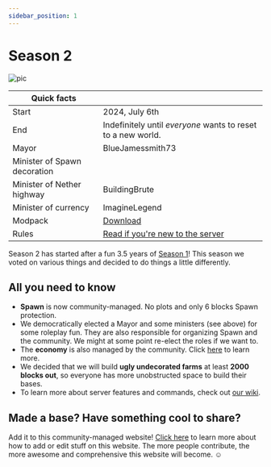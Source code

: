 ```yaml
---
sidebar_position: 1
---
```


# Season 2

![pic](/img/season2/season2.png)

| Quick facts                  |                                            |
| ---------------------------- | ------------------------------------------ |
| Start                        | 2024, July 6th                             |
| End                          | Indefinitely until *everyone* wants to reset to a new world. |
| Mayor                        | BlueJamessmith73                           |
| Minister of Spawn decoration |                                            |
| Minister of Nether highway   | BuildingBrute                              |
| Minister of currency         | ImagineLegend                              |
| Modpack                      | [Download](../wiki/modpack.md)             |
| Rules                        | [Read if you're new to the server](../wiki/rules.md) |

Season 2 has started after a fun 3.5 years of [Season 1](../season1/season1.md)! This season we voted on various things and decided to do things a little differently.

## All you need to know

- **Spawn** is now community-managed. No plots and only 6 blocks Spawn protection. 
- We democratically elected a Mayor and some ministers (see above) for some roleplay fun. They are also responsible for organizing Spawn and the community. We might at some point re-elect the roles if we want to.
- The **economy** is also managed by the community. Click [here](./shopping_district.md) to learn more.
- We decided that we will build **ugly undecorated farms** at least **2000 blocks out**, so everyone has more unobstructed space to build their bases.
- To learn more about server features and commands, check out [our wiki](../wiki/Features/features.md).

## Made a base? Have something cool to share?

Add it to this community-managed website! [Click here](../wiki/Contribute/tutorial.md) to learn more about how to add or edit stuff on this website. The more people contribute, the more awesome and comprehensive this website will become. ☺️ 

